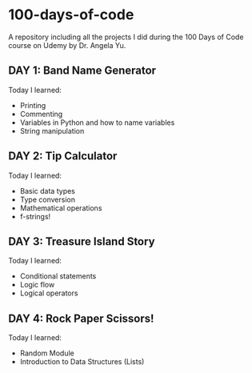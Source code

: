 # 100-days-of-code

A repository including all the projects I did during the 100 Days of Code course on Udemy by Dr. Angela Yu.

## DAY 1: Band Name Generator
Today I learned: 
- Printing 
- Commenting
- Variables in Python and how to name variables
- String manipulation

## DAY 2: Tip Calculator
Today I learned: 
- Basic data types
- Type conversion
- Mathematical operations
- f-strings!

## DAY 3: Treasure Island Story
Today I learned:
- Conditional statements
- Logic flow
- Logical operators

## DAY 4: Rock Paper Scissors! 
Today I learned:
- Random Module
- Introduction to Data Structures (Lists)
